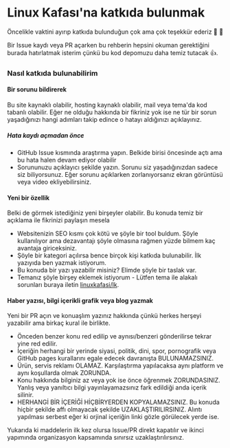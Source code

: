 # Linux Kafası'na katkıda bulunmak

Öncelikle vaktini ayırıp katkıda bulunduğun çok ama çok teşekkür ederiz :tada: :tada:

Bir Issue kaydı veya PR açarken bu rehberin hepsini okuman gerektiğini burada hatırlatmak isterim çünkü bu kod depomuzu daha temiz tutacak :+1:.

<!-- ## İçindekiler -->

### Nasıl katkıda bulunabilirim

#### Bir sorunu bildirerek

Bu site kaynaklı olabilir, hosting kaynaklı olabilir, mail veya tema'da kod tabanlı olabilir. Eğer ne olduğu hakkında bir fikriniz yok ise ne tür bir sorun yaşadığınızı hangi adımları takip edince o hatayı aldığınızı açıklayınız.

##### Hata kaydı açmadan önce

* GitHub Issue kısmında araştırma yapın. Belkide birisi öncesinde açtı ama bu hata halen devam ediyor olabilir
* Sorununuzu açıklayıcı şekilde yazın. Sorunu siz yaşadığınızdan sadece siz biliyorsunuz. Eğer sorunu açıklarken zorlanıyorsanız ekran görüntüsü veya video ekliyebilirsiniz.

#### Yeni bir özellik

Belki de görmek istediğiniz yeni birşeyler olabilir. Bu konuda temiz bir açıklama ile fikrinizi paylaşın mesela

* Websitenizin SEO kısmı çok kötü ve şöyle bir tool buldum. Şöyle kullanılıyor ama dezavantajı şöyle olmasına rağmen yüzde bilmem kaç avantaja giriceksiniz.
* Şöyle bir kategori açılırsa bence birçok kişi katkıda bulunabilir. İlk yazıyıda ben yazmak istiyorum.
* Bu konuda bir yazı yazabilir misiniz? Elimde şöyle bir taslak var.
* Temanız şöyle birşey eklemek istiyorum - Lütfen tema ile alakalı sorunları buraya iletin [linuxkafasi/lk](https://github.com/linuxkafasi/lk).

#### Haber yazısı, bilgi içerikli grafik veya blog yazmak

Yeni bir PR açın ve konuaşlım yazınız hakkında çünkü herkes herşeyi yazabilir ama birkaç kural ile birlikte.

* Önceden benzer konu red edilip ve aynısı/benzeri gönderilirse tekrar yine red edilir.
* İçeriğin herhangi bir yerinde siyasi, politik, dini, spor, pornografik veya GitHub pages kurallarını egale edecek davranışta BULUNAMAZSINIZ.
* Ürün, servis reklamı OLAMAZ. Karşılaştırma yapılacaksa aynı platform ve aynı koşullarda olmak ZORUNDA.
* Konu hakkında bilginiz az veya yok ise önce öğrenmek ZORUNDASINIZ. Yanlış veya yanıltıcı bilgi yayınlayamazsınız fark edildiği anda içerik silinir.
* HERHANGİ BİR İÇERİĞİ HİÇBİRYERDEN KOPYALAMAZSINIZ. Bu konuda hiçbir şekilde affı olmayacak şekilde UZAKLAŞTIRILIRSINIZ. Alıntı yapılması serbest eğer ki orjinal içeriğin linki gözle görülecek yerde ise.

Yukarıda ki maddelerin ilk kez olursa Issue/PR direkt kapatılır ve ikinci yapımında organizasyon kapsamında sınırsız uzaklaştırılırsınız.
